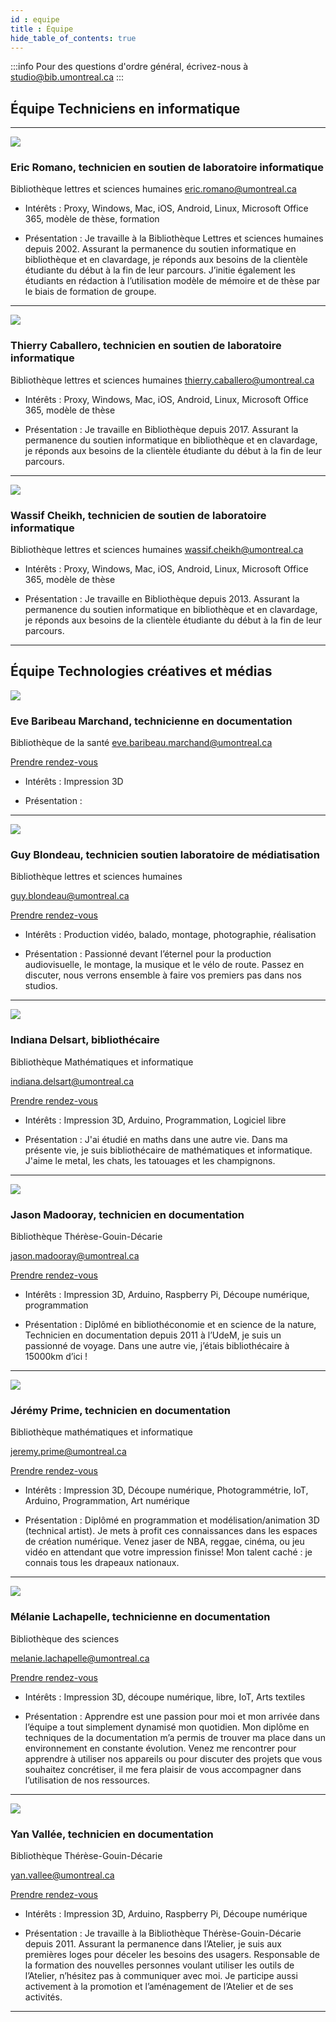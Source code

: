 ```yaml
---
id : equipe
title : Équipe
hide_table_of_contents: true
---
```


:::info
Pour des questions d'ordre général, écrivez-nous à studio@bib.umontreal.ca
:::

## Équipe Techniciens en informatique


----------------

![](/img/team/personne.jpg)

### Eric Romano, technicien en soutien de laboratoire informatique

Bibliothèque lettres et sciences humaines
eric.romano@umontreal.ca

- Intérêts : Proxy, Windows, Mac, iOS, Android, Linux, Microsoft Office 365, modèle de thèse, formation

- Présentation : Je travaille à la Bibliothèque Lettres et sciences humaines depuis 2002. Assurant la permanence du soutien informatique en bibliothèque et en clavardage, je réponds aux besoins de la clientèle étudiante du début à la fin de leur parcours. J’initie également les étudiants en rédaction à l’utilisation modèle de mémoire et de thèse par le biais de formation de groupe.

----------------

![](/img/team/personne.jpg)

### Thierry Caballero, technicien en soutien de laboratoire informatique

Bibliothèque lettres et sciences humaines
thierry.caballero@umontreal.ca

- Intérêts : Proxy, Windows, Mac, iOS, Android, Linux, Microsoft Office 365, modèle de thèse

- Présentation : Je travaille en Bibliothèque depuis 2017. Assurant la permanence du soutien informatique en bibliothèque et en clavardage, je réponds aux besoins de la clientèle étudiante du début à la fin de leur parcours. 

----------------

![](/img/team/personne.jpg)

### Wassif Cheikh, technicien de soutien de laboratoire informatique

Bibliothèque lettres et sciences humaines
wassif.cheikh@umontreal.ca

- Intérêts : Proxy, Windows, Mac, iOS, Android, Linux, Microsoft Office 365, modèle de thèse

- Présentation : Je travaille en Bibliothèque depuis 2013. Assurant la permanence du soutien informatique en bibliothèque et en clavardage, je réponds aux besoins de la clientèle étudiante du début à la fin de leur parcours.

----------------

## Équipe Technologies créatives et médias

![](/img/team/eve.jpg)

### Eve Baribeau Marchand, technicienne en documentation

Bibliothèque de la santé
eve.baribeau.marchand@umontreal.ca

 [Prendre rendez-vous](#)

- Intérêts : Impression 3D

- Présentation : 

----------------

![](/img/team/guy.jpg)

### Guy Blondeau, technicien soutien laboratoire de médiatisation

Bibliothèque lettres et sciences humaines

guy.blondeau@umontreal.ca

 [Prendre rendez-vous](#)

- Intérêts : Production vidéo, balado, montage, photographie, réalisation

- Présentation : Passionné devant l’éternel pour la production audiovisuelle, le montage, la musique et le vélo de route. Passez en discuter, nous verrons ensemble à faire vos premiers pas dans nos studios.

----------------

![](/img/team/indiana.jpg)

### Indiana Delsart, bibliothécaire

Bibliothèque Mathématiques et informatique

indiana.delsart@umontreal.ca

 [Prendre rendez-vous](#)

- Intérêts : Impression 3D, Arduino, Programmation, Logiciel libre

- Présentation : J'ai étudié en maths dans une autre vie. Dans ma présente vie, je suis bibliothécaire de mathématiques et informatique. J'aime le metal, les chats, les tatouages et les champignons.

----------------

![](/img/team/jason.jpg)

### Jason Madooray, technicien en documentation

Bibliothèque Thérèse-Gouin-Décarie

jason.madooray@umontreal.ca

 [Prendre rendez-vous](#)

- Intérêts : Impression 3D, Arduino, Raspberry Pi, Découpe numérique, programmation

- Présentation : Diplômé en bibliothéconomie et en science de la nature, Technicien en documentation depuis 2011 à l’UdeM, je suis un passionné de voyage. Dans une autre vie, j’étais bibliothécaire à 15000km d’ici ! 

----------------

![](/img/team/jeremy.jpg)

### Jérémy Prime, technicien en documentation

Bibliothèque mathématiques et informatique

jeremy.prime@umontreal.ca

 [Prendre rendez-vous](#)

- Intérêts : Impression 3D, Découpe numérique, Photogrammétrie, IoT, Arduino, Programmation, Art numérique

- Présentation : Diplômé en programmation et modélisation/animation 3D (technical artist). Je mets à profit ces connaissances dans les espaces de création numérique. Venez jaser de NBA, reggae, cinéma, ou jeu vidéo en attendant que votre impression finisse! Mon talent caché : je connais tous les drapeaux nationaux.

----------------

![](/img/team/melanie.jpg)

### Mélanie Lachapelle, technicienne en documentation

Bibliothèque des sciences

melanie.lachapelle@umontreal.ca

 [Prendre rendez-vous](#)

- Intérêts : Impression 3D, découpe numérique, libre, IoT, Arts textiles

- Présentation : Apprendre est une passion pour moi et mon arrivée dans l’équipe a tout simplement dynamisé mon quotidien.
Mon diplôme en techniques de la documentation m’a permis de trouver ma place dans un environnement en constante évolution.
Venez me rencontrer pour apprendre à utiliser nos appareils ou pour discuter des projets que vous souhaitez concrétiser, il me fera plaisir de vous accompagner dans l’utilisation de nos ressources.

----------------

![](/img/team/yan.jpg)

### Yan Vallée, technicien en documentation

Bibliothèque Thérèse-Gouin-Décarie

yan.vallee@umontreal.ca

 [Prendre rendez-vous](#)

- Intérêts : Impression 3D, Arduino, Raspberry Pi, Découpe numérique

- Présentation : Je travaille à la Bibliothèque Thérèse-Gouin-Décarie depuis 2011. Assurant la permanence dans l’Atelier, je suis aux premières loges pour déceler les besoins des usagers. Responsable de la formation des nouvelles personnes voulant utiliser les outils de l’Atelier, n’hésitez pas à communiquer avec moi. Je participe aussi activement à la promotion et l’aménagement de l’Atelier et de ses activités.

----------------

